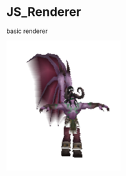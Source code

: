 # JS_Renderer
basic renderer

<img src="https://github.com/AC-YoY/JS_Renderer/blob/master/ilidan.png" width=266/> 
